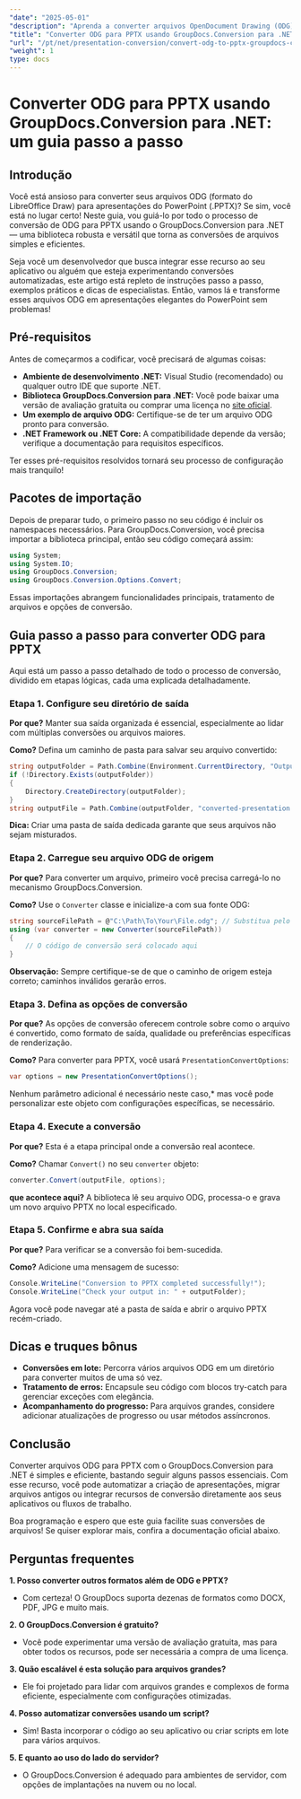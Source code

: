 ```yaml
---
"date": "2025-05-01"
"description": "Aprenda a converter arquivos OpenDocument Drawing (ODG) em apresentações do PowerPoint (PPTX) com o GroupDocs.Conversion para .NET. Siga este guia passo a passo para automatizar fluxos de trabalho de documentos com eficiência."
"title": "Converter ODG para PPTX usando GroupDocs.Conversion para .NET - Um guia passo a passo"
"url": "/pt/net/presentation-conversion/convert-odg-to-pptx-groupdocs-conversion-net/"
"weight": 1
type: docs
---
```

# Converter ODG para PPTX usando GroupDocs.Conversion para .NET: um guia passo a passo

## Introdução

Você está ansioso para converter seus arquivos ODG (formato do LibreOffice Draw) para apresentações do PowerPoint (.PPTX)? Se sim, você está no lugar certo! Neste guia, vou guiá-lo por todo o processo de conversão de ODG para PPTX usando o GroupDocs.Conversion para .NET — uma biblioteca robusta e versátil que torna as conversões de arquivos simples e eficientes.

Seja você um desenvolvedor que busca integrar esse recurso ao seu aplicativo ou alguém que esteja experimentando conversões automatizadas, este artigo está repleto de instruções passo a passo, exemplos práticos e dicas de especialistas. Então, vamos lá e transforme esses arquivos ODG em apresentações elegantes do PowerPoint sem problemas!


## Pré-requisitos

Antes de começarmos a codificar, você precisará de algumas coisas:

- **Ambiente de desenvolvimento .NET:** Visual Studio (recomendado) ou qualquer outro IDE que suporte .NET.
- **Biblioteca GroupDocs.Conversion para .NET:** Você pode baixar uma versão de avaliação gratuita ou comprar uma licença no [site oficial](https://releases.groupdocs.com/conversion/net/).
- **Um exemplo de arquivo ODG:** Certifique-se de ter um arquivo ODG pronto para conversão.
- **.NET Framework ou .NET Core:** A compatibilidade depende da versão; verifique a documentação para requisitos específicos.

Ter esses pré-requisitos resolvidos tornará seu processo de configuração mais tranquilo!


## Pacotes de importação

Depois de preparar tudo, o primeiro passo no seu código é incluir os namespaces necessários. Para GroupDocs.Conversion, você precisa importar a biblioteca principal, então seu código começará assim:

```csharp
using System;
using System.IO;
using GroupDocs.Conversion;
using GroupDocs.Conversion.Options.Convert;
```
Essas importações abrangem funcionalidades principais, tratamento de arquivos e opções de conversão.


## Guia passo a passo para converter ODG para PPTX

Aqui está um passo a passo detalhado de todo o processo de conversão, dividido em etapas lógicas, cada uma explicada detalhadamente.


### Etapa 1. Configure seu diretório de saída

**Por que?** Manter sua saída organizada é essencial, especialmente ao lidar com múltiplas conversões ou arquivos maiores.

**Como?** Defina um caminho de pasta para salvar seu arquivo convertido:

```csharp
string outputFolder = Path.Combine(Environment.CurrentDirectory, "Output");
if (!Directory.Exists(outputFolder))
{
    Directory.CreateDirectory(outputFolder);
}
string outputFile = Path.Combine(outputFolder, "converted-presentation.pptx");
```
**Dica:** Criar uma pasta de saída dedicada garante que seus arquivos não sejam misturados.


### Etapa 2. Carregue seu arquivo ODG de origem

**Por que?** Para converter um arquivo, primeiro você precisa carregá-lo no mecanismo GroupDocs.Conversion.

**Como?** Use o `Converter` classe e inicialize-a com sua fonte ODG:

```csharp
string sourceFilePath = @"C:\Path\To\Your\File.odg"; // Substitua pelo caminho do seu arquivo
using (var converter = new Converter(sourceFilePath))
{
    // O código de conversão será colocado aqui
}
```
**Observação:** Sempre certifique-se de que o caminho de origem esteja correto; caminhos inválidos gerarão erros.


### Etapa 3. Defina as opções de conversão

**Por que?** As opções de conversão oferecem controle sobre como o arquivo é convertido, como formato de saída, qualidade ou preferências específicas de renderização.

**Como?** Para converter para PPTX, você usará `PresentationConvertOptions`:

```csharp
var options = new PresentationConvertOptions();
```

Nenhum parâmetro adicional é necessário neste caso,* mas você pode personalizar este objeto com configurações específicas, se necessário.


### Etapa 4. Execute a conversão

**Por que?** Esta é a etapa principal onde a conversão real acontece.

**Como?** Chamar `Convert()` no seu `converter` objeto:

```csharp
converter.Convert(outputFile, options);
```

**que acontece aqui?** A biblioteca lê seu arquivo ODG, processa-o e grava um novo arquivo PPTX no local especificado.


### Etapa 5. Confirme e abra sua saída

**Por que?** Para verificar se a conversão foi bem-sucedida.

**Como?** Adicione uma mensagem de sucesso:

```csharp
Console.WriteLine("Conversion to PPTX completed successfully!");
Console.WriteLine("Check your output in: " + outputFolder);
```

Agora você pode navegar até a pasta de saída e abrir o arquivo PPTX recém-criado.


## Dicas e truques bônus

- **Conversões em lote:** Percorra vários arquivos ODG em um diretório para converter muitos de uma só vez.
- **Tratamento de erros:** Encapsule seu código com blocos try-catch para gerenciar exceções com elegância.
- **Acompanhamento do progresso:** Para arquivos grandes, considere adicionar atualizações de progresso ou usar métodos assíncronos.


## Conclusão

Converter arquivos ODG para PPTX com o GroupDocs.Conversion para .NET é simples e eficiente, bastando seguir alguns passos essenciais. Com esse recurso, você pode automatizar a criação de apresentações, migrar arquivos antigos ou integrar recursos de conversão diretamente aos seus aplicativos ou fluxos de trabalho.

Boa programação e espero que este guia facilite suas conversões de arquivos! Se quiser explorar mais, confira a documentação oficial abaixo.


## Perguntas frequentes

**1. Posso converter outros formatos além de ODG e PPTX?**  
- Com certeza! O GroupDocs suporta dezenas de formatos como DOCX, PDF, JPG e muito mais.

**2. O GroupDocs.Conversion é gratuito?**  
- Você pode experimentar uma versão de avaliação gratuita, mas para obter todos os recursos, pode ser necessária a compra de uma licença.

**3. Quão escalável é esta solução para arquivos grandes?**  
- Ele foi projetado para lidar com arquivos grandes e complexos de forma eficiente, especialmente com configurações otimizadas.

**4. Posso automatizar conversões usando um script?**  
- Sim! Basta incorporar o código ao seu aplicativo ou criar scripts em lote para vários arquivos.

**5. E quanto ao uso do lado do servidor?**  
- O GroupDocs.Conversion é adequado para ambientes de servidor, com opções de implantações na nuvem ou no local.